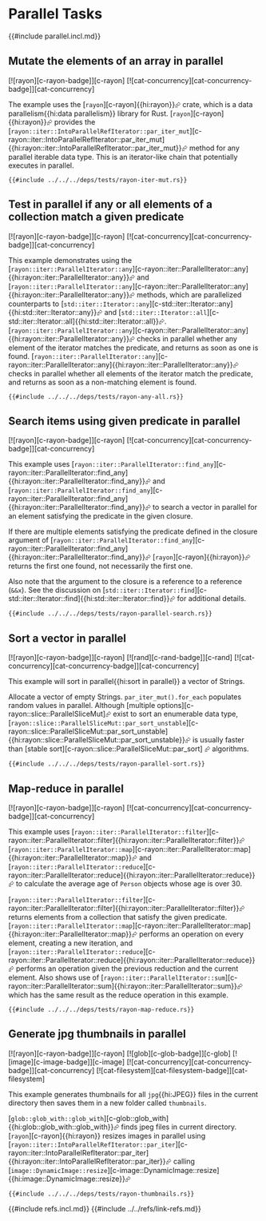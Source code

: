 # Parallel Tasks

{{#include parallel.incl.md}}

## Mutate the elements of an array in parallel

[![rayon][c-rayon-badge]][c-rayon]  [![cat-concurrency][cat-concurrency-badge]][cat-concurrency]

The example uses the [`rayon`][c-rayon]{{hi:rayon}}⮳ crate, which is a data parallelism{{hi:data parallelism}} library for Rust.
[`rayon`][c-rayon]{{hi:rayon}}⮳ provides the [`rayon::iter::IntoParallelRefIterator::par_iter_mut`][c-rayon::iter::IntoParallelRefIterator::par_iter_mut]{{hi:rayon::iter::IntoParallelRefIterator::par_iter_mut}}⮳ method for any parallel iterable data type. This is an iterator-like chain that potentially executes in parallel.

```rust,editable
{{#include ../../../deps/tests/rayon-iter-mut.rs}}
```

## Test in parallel if any or all elements of a collection match a given predicate

[![rayon][c-rayon-badge]][c-rayon]  [![cat-concurrency][cat-concurrency-badge]][cat-concurrency]

This example demonstrates using the [`rayon::iter::ParallelIterator::any`][c-rayon::iter::ParallelIterator::any]{{hi:rayon::iter::ParallelIterator::any}}⮳ and [`rayon::iter::ParallelIterator::any`][c-rayon::iter::ParallelIterator::any]{{hi:rayon::iter::ParallelIterator::any}}⮳ methods, which are parallelized counterparts to [`std::iter::Iterator::any`][c-std::iter::Iterator::any]{{hi:std::iter::Iterator::any}}⮳ and [`std::iter::Iterator::all`][c-std::iter::Iterator::all]{{hi:std::iter::Iterator::all}}⮳. [`rayon::iter::ParallelIterator::any`][c-rayon::iter::ParallelIterator::any]{{hi:rayon::iter::ParallelIterator::any}}⮳ checks in parallel whether any element of the iterator matches the predicate, and returns as soon as one is found. [`rayon::iter::ParallelIterator::any`][c-rayon::iter::ParallelIterator::any]{{hi:rayon::iter::ParallelIterator::any}}⮳ checks in parallel whether all elements of the iterator match the predicate, and returns as soon as a non-matching element is found.

```rust,editable
{{#include ../../../deps/tests/rayon-any-all.rs}}
```

## Search items using given predicate in parallel

[![rayon][c-rayon-badge]][c-rayon]  [![cat-concurrency][cat-concurrency-badge]][cat-concurrency]

This example uses [`rayon::iter::ParallelIterator::find_any`][c-rayon::iter::ParallelIterator::find_any]{{hi:rayon::iter::ParallelIterator::find_any}}⮳ and [`rayon::iter::ParallelIterator::find_any`][c-rayon::iter::ParallelIterator::find_any]{{hi:rayon::iter::ParallelIterator::find_any}}⮳ to search a vector in parallel for an element satisfying the predicate in the given closure.

If there are multiple elements satisfying the predicate defined in the closure argument of [`rayon::iter::ParallelIterator::find_any`][c-rayon::iter::ParallelIterator::find_any]{{hi:rayon::iter::ParallelIterator::find_any}}⮳ [`rayon`][c-rayon]{{hi:rayon}}⮳ returns the first one found, not necessarily the first one.

Also note that the argument to the closure is a reference to a reference (`&&x`). See the discussion on [`std::iter::Iterator::find`][c-std::iter::Iterator::find]{{hi:std::iter::Iterator::find}}⮳ for additional details.

```rust,editable
{{#include ../../../deps/tests/rayon-parallel-search.rs}}
```

## Sort a vector in parallel

[![rayon][c-rayon-badge]][c-rayon]  [![rand][c-rand-badge]][c-rand]  [![cat-concurrency][cat-concurrency-badge]][cat-concurrency]

This example will sort in parallel{{hi:sort in parallel}} a vector of Strings.

Allocate a vector of empty Strings. `par_iter_mut().for_each` populates random values in parallel. Although [multiple options][c-rayon::slice::ParallelSliceMut]⮳
exist to sort an enumerable data type, [`rayon::slice::ParallelSliceMut::par_sort_unstable`][c-rayon::slice::ParallelSliceMut::par_sort_unstable]{{hi:rayon::slice::ParallelSliceMut::par_sort_unstable}}⮳ is usually faster than [stable sort][c-rayon::slice::ParallelSliceMut::par_sort] ⮳ algorithms.

```rust,editable
{{#include ../../../deps/tests/rayon-parallel-sort.rs}}
```

## Map-reduce in parallel

[![rayon][c-rayon-badge]][c-rayon]  [![cat-concurrency][cat-concurrency-badge]][cat-concurrency]

This example uses [`rayon::iter::ParallelIterator::filter`][c-rayon::iter::ParallelIterator::filter]{{hi:rayon::iter::ParallelIterator::filter}}⮳ [`rayon::iter::ParallelIterator::map`][c-rayon::iter::ParallelIterator::map]{{hi:rayon::iter::ParallelIterator::map}}⮳ and [`rayon::iter::ParallelIterator::reduce`][c-rayon::iter::ParallelIterator::reduce]{{hi:rayon::iter::ParallelIterator::reduce}}⮳ to calculate the average age of `Person` objects whose age is over 30.

[`rayon::iter::ParallelIterator::filter`][c-rayon::iter::ParallelIterator::filter]{{hi:rayon::iter::ParallelIterator::filter}}⮳ returns elements from a collection that satisfy the given predicate. [`rayon::iter::ParallelIterator::map`][c-rayon::iter::ParallelIterator::map]{{hi:rayon::iter::ParallelIterator::map}}⮳ performs an operation on every element, creating a new iteration, and [`rayon::iter::ParallelIterator::reduce`][c-rayon::iter::ParallelIterator::reduce]{{hi:rayon::iter::ParallelIterator::reduce}}⮳ performs an operation given the previous reduction and the current element. Also shows use of [`rayon::iter::ParallelIterator::sum`][c-rayon::iter::ParallelIterator::sum]{{hi:rayon::iter::ParallelIterator::sum}}⮳ which has the same result as the reduce operation in this example.

```rust,editable
{{#include ../../../deps/tests/rayon-map-reduce.rs}}
```

## Generate jpg thumbnails in parallel

[![rayon][c-rayon-badge]][c-rayon]  [![glob][c-glob-badge]][c-glob]  [![image][c-image-badge]][c-image]  [![cat-concurrency][cat-concurrency-badge]][cat-concurrency]  [![cat-filesystem][cat-filesystem-badge]][cat-filesystem]

This example generates thumbnails for all `jpg`{{hi:JPEG}} files in the current directory then saves them in a new folder called `thumbnails`.

[`glob::glob_with::glob_with`][c-glob::glob_with]{{hi:glob::glob_with::glob_with}}⮳ finds jpeg files in current directory. [`rayon`][c-rayon]{{hi:rayon}} resizes images in parallel using [`rayon::iter::IntoParallelRefIterator::par_iter`][c-rayon::iter::IntoParallelRefIterator::par_iter]{{hi:rayon::iter::IntoParallelRefIterator::par_iter}}⮳ calling [`image::DynamicImage::resize`][c-image::DynamicImage::resize]{{hi:image::DynamicImage::resize}}⮳

```rust,editable,no_run
{{#include ../../../deps/tests/rayon-thumbnails.rs}}
```

{{#include refs.incl.md}}
{{#include ../../refs/link-refs.md}}
